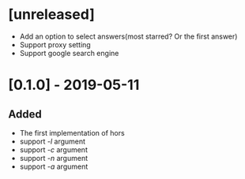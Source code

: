 # [unreleased]
- Add an option to select answers(most starred?  Or the first answer)
- Support proxy setting
- Support google search engine

# [0.1.0] - 2019-05-11
## Added
- The first implementation of hors
- support *-l* argument
- support *-c* argument
- support *-n* argument
- support *-a* argument
